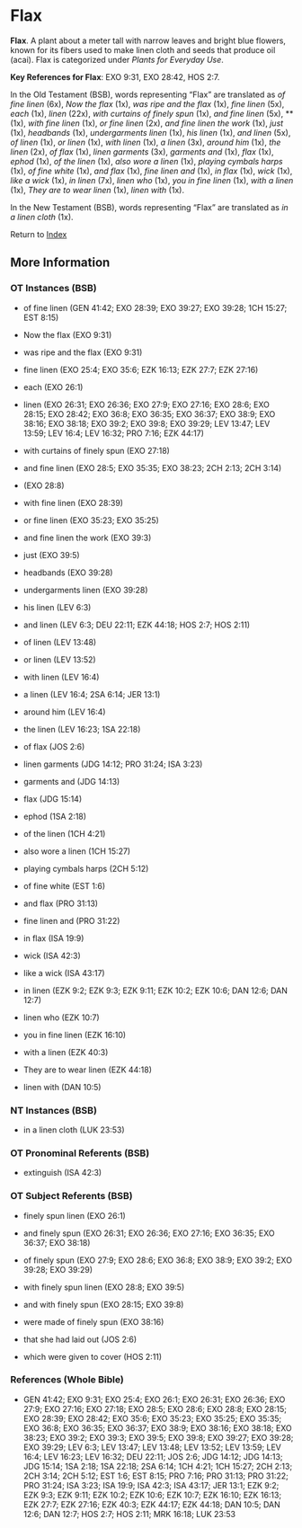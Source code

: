 # Flax
**Flax**. 
A plant about a meter tall with narrow leaves and bright blue flowers, known for its fibers used to make linen cloth and seeds that produce oil (acai). 
Flax is categorized under _Plants for Everyday Use_. 


**Key References for Flax**: 
EXO 9:31, EXO 28:42, HOS 2:7. 


In the Old Testament (BSB), words representing “Flax” are translated as 
*of fine linen* (6x), *Now the flax* (1x), *was ripe and the flax* (1x), *fine linen* (5x), *each* (1x), *linen* (22x), *with curtains of finely spun* (1x), *and fine linen* (5x), ** (1x), *with fine linen* (1x), *or fine linen* (2x), *and fine linen the work* (1x), *just* (1x), *headbands* (1x), *undergarments linen* (1x), *his linen* (1x), *and linen* (5x), *of linen* (1x), *or linen* (1x), *with linen* (1x), *a linen* (3x), *around him* (1x), *the linen* (2x), *of flax* (1x), *linen garments* (3x), *garments and* (1x), *flax* (1x), *ephod* (1x), *of the linen* (1x), *also wore a linen* (1x), *playing cymbals harps* (1x), *of fine white* (1x), *and flax* (1x), *fine linen and* (1x), *in flax* (1x), *wick* (1x), *like a wick* (1x), *in linen* (7x), *linen who* (1x), *you in fine linen* (1x), *with a linen* (1x), *They are to wear linen* (1x), *linen with* (1x). 


In the New Testament (BSB), words representing “Flax” are translated as 
*in a linen cloth* (1x). 


Return to [Index](00-Index.md)

## More Information

### OT Instances (BSB)

* of fine linen (GEN 41:42; EXO 28:39; EXO 39:27; EXO 39:28; 1CH 15:27; EST 8:15)

* Now the flax (EXO 9:31)

* was ripe and the flax (EXO 9:31)

* fine linen (EXO 25:4; EXO 35:6; EZK 16:13; EZK 27:7; EZK 27:16)

* each (EXO 26:1)

* linen (EXO 26:31; EXO 26:36; EXO 27:9; EXO 27:16; EXO 28:6; EXO 28:15; EXO 28:42; EXO 36:8; EXO 36:35; EXO 36:37; EXO 38:9; EXO 38:16; EXO 38:18; EXO 39:2; EXO 39:8; EXO 39:29; LEV 13:47; LEV 13:59; LEV 16:4; LEV 16:32; PRO 7:16; EZK 44:17)

* with curtains of finely spun (EXO 27:18)

* and fine linen (EXO 28:5; EXO 35:35; EXO 38:23; 2CH 2:13; 2CH 3:14)

*  (EXO 28:8)

* with fine linen (EXO 28:39)

* or fine linen (EXO 35:23; EXO 35:25)

* and fine linen the work (EXO 39:3)

* just (EXO 39:5)

* headbands (EXO 39:28)

* undergarments linen (EXO 39:28)

* his linen (LEV 6:3)

* and linen (LEV 6:3; DEU 22:11; EZK 44:18; HOS 2:7; HOS 2:11)

* of linen (LEV 13:48)

* or linen (LEV 13:52)

* with linen (LEV 16:4)

* a linen (LEV 16:4; 2SA 6:14; JER 13:1)

* around him (LEV 16:4)

* the linen (LEV 16:23; 1SA 22:18)

* of flax (JOS 2:6)

* linen garments (JDG 14:12; PRO 31:24; ISA 3:23)

* garments and (JDG 14:13)

* flax (JDG 15:14)

* ephod (1SA 2:18)

* of the linen (1CH 4:21)

* also wore a linen (1CH 15:27)

* playing cymbals harps (2CH 5:12)

* of fine white (EST 1:6)

* and flax (PRO 31:13)

* fine linen and (PRO 31:22)

* in flax (ISA 19:9)

* wick (ISA 42:3)

* like a wick (ISA 43:17)

* in linen (EZK 9:2; EZK 9:3; EZK 9:11; EZK 10:2; EZK 10:6; DAN 12:6; DAN 12:7)

* linen who (EZK 10:7)

* you in fine linen (EZK 16:10)

* with a linen (EZK 40:3)

* They are to wear linen (EZK 44:18)

* linen with (DAN 10:5)



### NT Instances (BSB)

* in a linen cloth (LUK 23:53)



### OT Pronominal Referents (BSB)

* extinguish (ISA 42:3)



### OT Subject Referents (BSB)

* finely spun linen (EXO 26:1)

* and finely spun (EXO 26:31; EXO 26:36; EXO 27:16; EXO 36:35; EXO 36:37; EXO 38:18)

* of finely spun (EXO 27:9; EXO 28:6; EXO 36:8; EXO 38:9; EXO 39:2; EXO 39:28; EXO 39:29)

* with finely spun linen (EXO 28:8; EXO 39:5)

* and with finely spun (EXO 28:15; EXO 39:8)

* were made of finely spun (EXO 38:16)

* that she had laid out (JOS 2:6)

* which were given to cover (HOS 2:11)



### References (Whole Bible)

* GEN 41:42; EXO 9:31; EXO 25:4; EXO 26:1; EXO 26:31; EXO 26:36; EXO 27:9; EXO 27:16; EXO 27:18; EXO 28:5; EXO 28:6; EXO 28:8; EXO 28:15; EXO 28:39; EXO 28:42; EXO 35:6; EXO 35:23; EXO 35:25; EXO 35:35; EXO 36:8; EXO 36:35; EXO 36:37; EXO 38:9; EXO 38:16; EXO 38:18; EXO 38:23; EXO 39:2; EXO 39:3; EXO 39:5; EXO 39:8; EXO 39:27; EXO 39:28; EXO 39:29; LEV 6:3; LEV 13:47; LEV 13:48; LEV 13:52; LEV 13:59; LEV 16:4; LEV 16:23; LEV 16:32; DEU 22:11; JOS 2:6; JDG 14:12; JDG 14:13; JDG 15:14; 1SA 2:18; 1SA 22:18; 2SA 6:14; 1CH 4:21; 1CH 15:27; 2CH 2:13; 2CH 3:14; 2CH 5:12; EST 1:6; EST 8:15; PRO 7:16; PRO 31:13; PRO 31:22; PRO 31:24; ISA 3:23; ISA 19:9; ISA 42:3; ISA 43:17; JER 13:1; EZK 9:2; EZK 9:3; EZK 9:11; EZK 10:2; EZK 10:6; EZK 10:7; EZK 16:10; EZK 16:13; EZK 27:7; EZK 27:16; EZK 40:3; EZK 44:17; EZK 44:18; DAN 10:5; DAN 12:6; DAN 12:7; HOS 2:7; HOS 2:11; MRK 16:18; LUK 23:53



